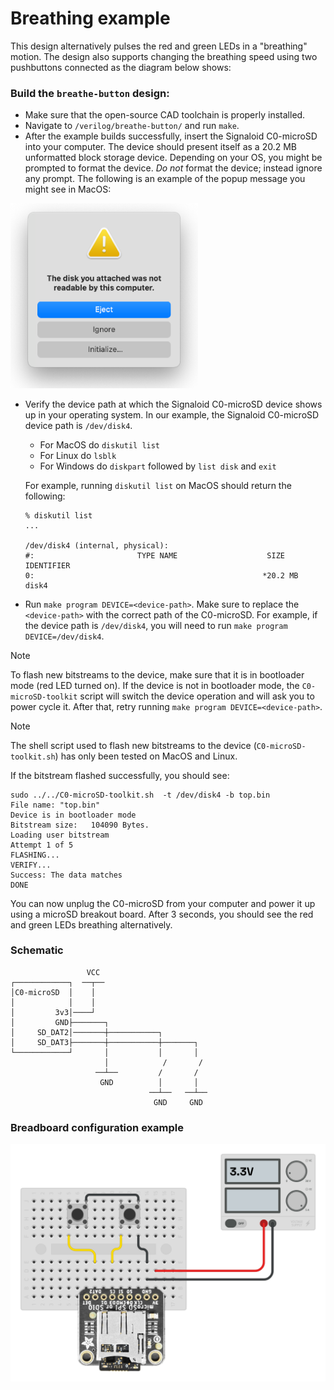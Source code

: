 # Breathing example
This design alternatively pulses the red and green LEDs in a "breathing" motion. The design also supports changing the breathing speed using two pushbuttons connected as the diagram below shows:

### Build the `breathe-button` design:
- Make sure that the open-source CAD toolchain is properly installed.
- Navigate to `/verilog/breathe-button/` and run `make`. 
- After the example builds successfully, insert the Signaloid C0-microSD into your computer. The device should present itself as a 20.2 MB unformatted block storage device. Depending on your OS, you might be prompted to format the device. *Do not* format the device; instead ignore any prompt. The following is an example of the popup message you might see in MacOS:

<img src="images/mac-popup.png" alt="mac popup" width="300"/>

- Verify the device path at which the Signaloid C0-microSD device shows up in your operating system. In our example, the Signaloid C0-microSD device path is `/dev/disk4`.
  - For MacOS do `diskutil list`
  - For Linux do `lsblk`
  - For Windows do `diskpart` followed by `list disk` and `exit`
  
  For example, running `diskutil list` on MacOS should return the following:
  ```
  % diskutil list
  ...

  /dev/disk4 (internal, physical):
  #:                       TYPE NAME                    SIZE       IDENTIFIER
  0:                                                   *20.2 MB    disk4
  ```
- Run `make program DEVICE=<device-path>`. Make sure to replace the `<device-path>` with the correct path of the C0-microSD. For example, if the device path is `/dev/disk4`, you will need to run `make program DEVICE=/dev/disk4`.

> [!NOTE]  
> To flash new bitstreams to the device, make sure that it is in bootloader mode (red LED turned on). If the device is not in bootloader mode, the `C0-microSD-toolkit` script will switch the device operation and will ask you to power cycle it. After that, retry running `make program DEVICE=<device-path>`.

> [!NOTE]  
> The shell script used to flash new bitstreams to the device (`C0-microSD-toolkit.sh`) has only been tested on MacOS and Linux.

If the bitstream flashed successfully, you should see:
```console
sudo ../../C0-microSD-toolkit.sh  -t /dev/disk4 -b top.bin
File name: "top.bin"
Device is in bootloader mode
Bitstream size:   104090 Bytes.
Loading user bitstream
Attempt 1 of 5
FLASHING...
VERIFY...
Success: The data matches
DONE
```

You can now unplug the C0-microSD from your computer and power it up using a microSD breakout board. After 3 seconds, you should see the red and green LEDs breathing alternatively.

### Schematic
```
                 VCC                         
┌────────────┐  ──┬──                        
│C0-microSD  │    │                          
│            │    │                          
│         3v3│────┘                          
│         GND├───────┐                       
│     SD_DAT2│───────┼───────────┐           
│     SD_DAT3├───────┼───────────┼───────┐   
└────────────┘       │           │       │   
                     │            /       /  
                   ──┴──         /       /   
                    GND          │       │   
                               ──┴──   ──┴── 
                                GND     GND  
```

### Breadboard configuration example
![Breathe button breadboard schematic](images/breathe-button-breadboard.png)
 
